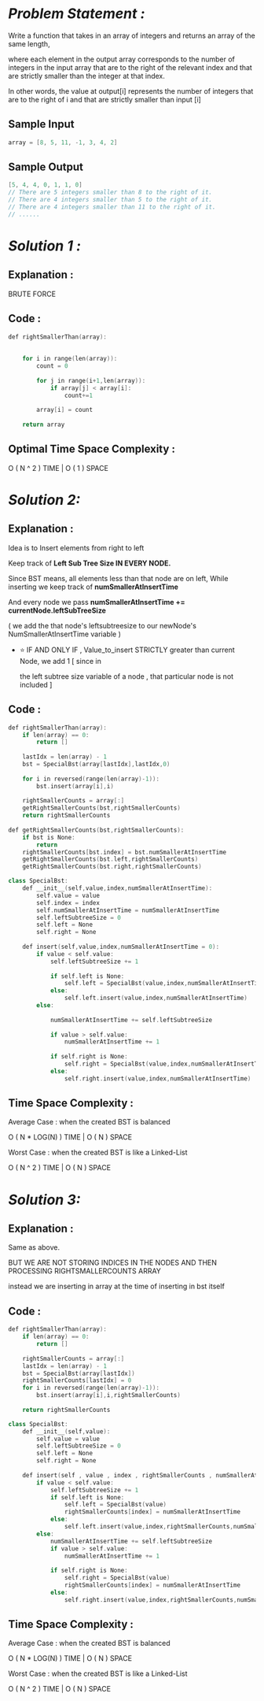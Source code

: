 # *Problem Statement :*

Write a function that takes in an array of integers and returns an array of the same length, 

where each element in the output array corresponds to the number of integers in the input array that are to the right of the relevant index and that are strictly smaller than the integer at that index. 

In other words, the value at output[i] represents the number of integers that are to the right of i and that are strictly smaller than input [i]

## Sample Input

```cpp
array = [8, 5, 11, -1, 3, 4, 2]
```

## Sample Output

```cpp
[5, 4, 4, 0, 1, 1, 0]
// There are 5 integers smaller than 8 to the right of it.
// There are 4 integers smaller than 5 to the right of it.
// There are 4 integers smaller than 11 to the right of it.
// ......
```

# *Solution 1 :*

## Explanation :

BRUTE FORCE

## Code :

```cpp
def rightSmallerThan(array):
    
	
	for i in range(len(array)):
		count = 0
		
		for j in range(i+1,len(array)):
			if array[j] < array[i]:
				count+=1
				
		array[i] = count
		
	return array
```

## Optimal Time Space Complexity :

O ( N ^ 2 ) TIME | O ( 1 ) SPACE

# *Solution  2:*

## Explanation :

Idea is to Insert elements from right to left

Keep track of **Left Sub Tree Size IN EVERY NODE.**  

Since BST means, all elements less than that node are on left, While inserting we keep track of **numSmallerAtInsertTime** 

And every node we pass **numSmallerAtInsertTime += currentNode.leftSubTreeSize**

( we add the that node's leftsubtreesize to our newNode's NumSmallerAtInsertTime variable )

- ⭐ IF AND ONLY IF , Value_to_insert STRICTLY greater than current Node, we add 1 [ since in

    the left subtree size variable of a node , that particular node is not included ] 

## Code :

```cpp
def rightSmallerThan(array):
    if len(array) == 0:
		return []
	
	lastIdx = len(array) - 1
	bst = SpecialBst(array[lastIdx],lastIdx,0)
	
	for i in reversed(range(len(array)-1)):
		bst.insert(array[i],i)
		
	rightSmallerCounts = array[:]
	getRightSmallerCounts(bst,rightSmallerCounts)
	return rightSmallerCounts
	
def getRightSmallerCounts(bst,rightSmallerCounts):
	if bst is None:
		return
	rightSmallerCounts[bst.index] = bst.numSmallerAtInsertTime
	getRightSmallerCounts(bst.left,rightSmallerCounts)
	getRightSmallerCounts(bst.right,rightSmallerCounts)

class SpecialBst:
	def __init__(self,value,index,numSmallerAtInsertTime):
		self.value = value
		self.index = index
		self.numSmallerAtInsertTime = numSmallerAtInsertTime
		self.leftSubtreeSize = 0
		self.left = None
		self.right = None
		
	def insert(self,value,index,numSmallerAtInsertTime = 0):
		if value < self.value:
			self.leftSubtreeSize += 1
			
			if self.left is None:
				self.left = SpecialBst(value,index,numSmallerAtInsertTime)
			else:
				self.left.insert(value,index,numSmallerAtInsertTime)
		else:
			
			numSmallerAtInsertTime += self.leftSubtreeSize
			
			if value > self.value:
				numSmallerAtInsertTime += 1
				
			if self.right is None:
				self.right = SpecialBst(value,index,numSmallerAtInsertTime)
			else:
				self.right.insert(value,index,numSmallerAtInsertTime)
```

## Time Space Complexity :

Average Case : when the created BST is balanced

O ( N * LOG(N) ) TIME | O ( N ) SPACE

Worst Case : when the created BST is like a Linked-List

O ( N ^ 2 ) TIME | O ( N ) SPACE

# *Solution  3:*

## Explanation :

Same as above.

BUT WE ARE NOT STORING INDICES IN THE NODES AND THEN PROCESSING RIGHTSMALLERCOUNTS ARRAY

instead we are inserting in array at the time of inserting in bst itself

## Code :

```cpp
def rightSmallerThan(array):
    if len(array) == 0:
		return []
	
	rightSmallerCounts = array[:]
	lastIdx = len(array) - 1
	bst = SpecialBst(array[lastIdx])
	rightSmallerCounts[lastIdx] = 0 
	for i in reversed(range(len(array)-1)):
		bst.insert(array[i],i,rightSmallerCounts)
		
	return rightSmallerCounts

class SpecialBst:
	def __init__(self,value):
		self.value = value
		self.leftSubtreeSize = 0
		self.left = None
		self.right = None
		
	def insert(self , value , index , rightSmallerCounts , numSmallerAtInsertTime=0 ):
		if value < self.value:
			self.leftSubtreeSize += 1
			if self.left is None:
				self.left = SpecialBst(value)
				rightSmallerCounts[index] = numSmallerAtInsertTime
			else:
				self.left.insert(value,index,rightSmallerCounts,numSmallerAtInsertTime)
		else:
			numSmallerAtInsertTime += self.leftSubtreeSize
			if value > self.value:
				numSmallerAtInsertTime += 1
				
			if self.right is None:
				self.right = SpecialBst(value)
				rightSmallerCounts[index] = numSmallerAtInsertTime
			else:
				self.right.insert(value,index,rightSmallerCounts,numSmallerAtInsertTime)
```

## Time Space Complexity :

Average Case : when the created BST is balanced

O ( N * LOG(N) ) TIME | O ( N ) SPACE

Worst Case : when the created BST is like a Linked-List

O ( N ^ 2 ) TIME | O ( N ) SPACE